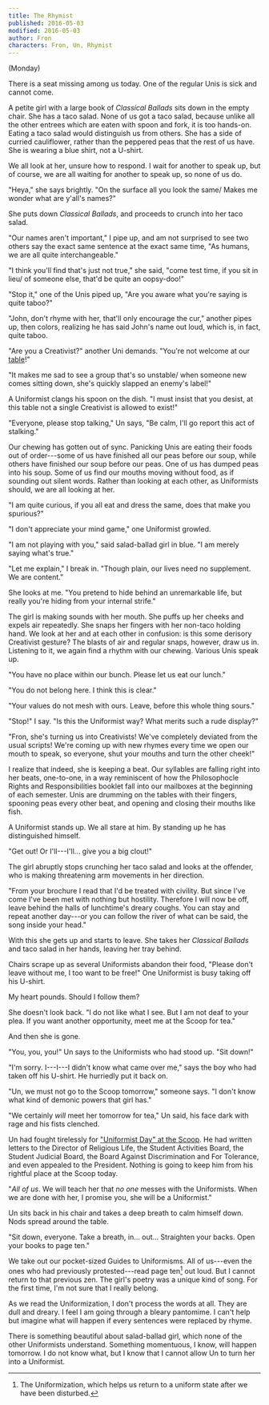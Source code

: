 ```yaml
---
title: The Rhymist
published: 2016-05-03
modified: 2016-05-03
author: Fron
characters: Fron, Un, Rhymist
---
```


(Monday)

There is a seat missing among us today. One of the regular Unis is sick and cannot come.

A petite girl with a large book of *Classical Ballads* sits down in the empty chair. She has a taco salad. None of us got a taco salad, because unlike all the other entrees which are eaten with spoon and fork, it is too hands-on. Eating a taco salad would distinguish us from others. She has a side of curried cauliflower, rather than the peppered peas that the rest of us have. She is wearing a blue shirt, not a U-shirt.

We all look at her, unsure how to respond. I wait for another to speak up, but of course, we are all waiting for another to speak up, so none of us do.

"Heya," she says brightly. "On the surface all you look the same/ Makes me wonder what are y'all's names?"

<!--more-->

She puts down *Classical Ballads*, and proceeds to crunch into her taco salad.

"Our names aren't important," I pipe up, and am not surprised to see two others say the exact same sentence at the exact same time, "As humans, we are all quite interchangeable."

"I think you'll find that's just not true," she said, "come test time, if you sit in lieu/ of someone else, that'd be quite an oopsy-doo!"

"Stop it," one of the Unis piped up, "Are you aware what you're saying is quite taboo?"

"John, don't rhyme with her, that'll only encourage the cur," another pipes up, then colors, realizing he has said John's name out loud, which is, in fact, quite taboo.

"Are you a Creativist?" another Uni demands. "You're not welcome at our [table](uniformist-lunch-table.html)!"

"It makes me sad to see a group that's so unstable/ when someone new comes sitting down, she's quickly slapped an enemy's label!"

A Uniformist clangs his spoon on the dish. "I must insist that you desist, at this table not a single Creativist is allowed to exist!"

"Everyone, please stop talking," Un says, "Be calm, I'll go report this act of stalking."

Our chewing has gotten out of sync. Panicking Unis are eating their foods out of order---some of us have finished all our peas before our soup, while others have finished our soup before our peas. One of us has dumped peas into his soup. Some of us find our mouths moving without food, as if sounding out silent words. Rather than looking at each other, as Uniformists should, we are all looking at her.

"I am quite curious, if you all eat and dress the same, does that make you spurious?"

"I don't appreciate your mind game," one Uniformist growled.

"I am not playing with you," said salad-ballad girl in blue. "I am merely saying what's true."

"Let me explain," I break in. "Though plain, our lives need no supplement. We are content."

She looks at me. "You pretend to hide behind an unremarkable life, but really you're hiding from your internal strife."

The girl is making sounds with her mouth. She puffs up her cheeks and expels air repeatedly. She snaps her fingers with her non-taco holding hand. We look at her and at each other in confusion: is this some derisory Creativist gesture? The blasts of air and regular snaps, however, draw us in. Listening to it, we again find a rhythm with our chewing. Various Unis speak up.

"You have no place within our bunch. Please let us eat our lunch."

"You do not belong here. I think this is clear."

"Your values do not mesh with ours. Leave, before this whole thing sours."

"Stop!" I say. "Is this the Uniformist way? What merits such a rude display?"

"Fron, she's turning us into Creativists! We've completely deviated from the usual scripts! We're coming up with new rhymes every time we open our mouth to speak, so everyone, shut your mouths and turn the other cheek!"

I realize that indeed, she is keeping a beat. Our syllables are falling right into her beats, one-to-one, in a way reminiscent of how the Philosophocle Rights and Responsibilities booklet fall into our mailboxes at the beginning of each semester. Unis are drumming on the tables with their fingers, spooning peas every other beat, and opening and closing their mouths like fish.

A Uniformist stands up. We all stare at him. By standing up he has distinguished himself.

"Get out! Or I'll---I'll... give you a big clout!"

The girl abruptly stops crunching her taco salad and looks at the offender, who is making threatening arm movements in her direction. 

"From your brochure I read that I'd be treated with civility. But since I've come I've been met with nothing but hostility. Therefore I will now be off, leave behind the halls of lunchtime's dreary coughs. You can stay and repeat another day---or you can follow the river of what can be said, the song inside your head."

With this she gets up and starts to leave. She takes her *Classical Ballads* and taco salad in her hands, leaving her tray behind.

Chairs scrape up as several Uniformists abandon their food, "Please don't leave without me, I too want to be free!" One Uniformist is busy taking off his U-shirt.

My heart pounds. Should I follow them?

She doesn't look back. "I do not like what I see. But I am not deaf to your plea. If you want another opportunity, meet me at the Scoop for tea."

And then she is gone.

"You, you, you!" Un says to the Uniformists who had stood up. "Sit down!"

"I'm sorry. I---I---I didn't know what came over me," says the boy who had taken off his U-shirt. He hurriedly put it back on.

"Un, we must not go to the Scoop tomorrow," someone says. "I don't know what kind of demonic powers that girl has."

"We certainly *will* meet her tomorrow for tea," Un said, his face dark with rage and his fists clenched.

Un had fought tirelessly for ["Uniformist Day" at the Scoop](emergency-chaosing.html). He had written letters to the Director of Religious Life, the Student Activities Board, the Student Judicial Board, the Board Against Discrimination and For Tolerance, and even appealed to the President. Nothing is going to keep him from his rightful place at the Scoop today.

"*All of us*. We will teach her that *no one* messes with the Uniformists. When we are done with her, I promise you, she will be a Uniformist."

Un sits back in his chair and takes a deep breath to calm himself down. Nods spread around the table.

"Sit down, everyone. Take a breath, in... out... Straighten your backs. Open your books to page ten."

We take out our pocket-sized Guides to Uniformisms. All of us---even the ones who had previously protested---read page ten[^f1] out loud. But I cannot return to that previous zen. The girl's poetry was a unique kind of song. For the first time, I'm not sure that I really belong.

As we read the Uniformization, I don't process the words at all. They are dull and dreary. I feel I am going through a bleary pantomime. I can't help but imagine what will happen if every sentences were replaced by rhyme.

[^f1]: The Uniformization, which helps us return to a uniform state after we have been disturbed.

There is something beautiful about salad-ballad girl, which none of the other Uniformists understand. Something momentuous, I know, will happen tomorrow. I do not know what, but I know that I cannot allow Un to turn her into a Uniformist.
